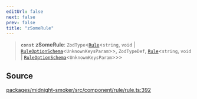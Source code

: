 ```yaml
---
editUrl: false
next: false
prev: false
title: "zSomeRule"
---
```


> **`const`** **zSomeRule**: `ZodType`\<[`Rule`](/api/midnight-smoker/midnight-smoker/rule/classes/rule/)\<`string`, `void` \| [`RuleOptionSchema`](/api/midnight-smoker/midnight-smoker/rule/type-aliases/ruleoptionschema/)\<`UnknownKeysParam`\>\>, `ZodTypeDef`, [`Rule`](/api/midnight-smoker/midnight-smoker/rule/classes/rule/)\<`string`, `void` \| [`RuleOptionSchema`](/api/midnight-smoker/midnight-smoker/rule/type-aliases/ruleoptionschema/)\<`UnknownKeysParam`\>\>\>

## Source

[packages/midnight-smoker/src/component/rule/rule.ts:392](https://github.com/boneskull/midnight-smoker/blob/417858b/packages/midnight-smoker/src/component/rule/rule.ts#L392)
